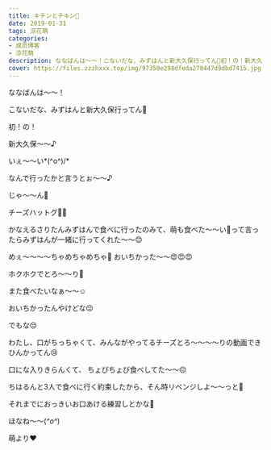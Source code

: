 ```yaml
---
title: キチンとチキン🐥
date: 2019-01-31
tags: 涼花萌
categories: 
- 成员博客
- 涼花萌
description: ななばんは〜〜！こないだな、みずはんと新大久保行ってん💓初！の！新大久保〜〜♪いぇ〜〜い*\(^o^)/*なんで行ったかと言うとぉ〜〜♪じゃ...
cover: https://files.zzzhxxx.top/img/97350e298dfeda278447d9dbd7415.jpg 
---
```







ななばんは〜〜！




こないだな、みずはんと新大久保行ってん💓




初！の！

新大久保〜〜♪



いぇ〜〜い*\(^o^)/*






なんで行ったかと言うとぉ〜〜♪





じゃ〜〜ん🌭






チーズハットグ🌭🌭








かなえるさりたんみずはんで食べに行ったのみて、萌も食べた〜〜い💓って言ったらみずはんが一緒に行ってくれた〜〜😊





めぇ〜〜〜〜ちゃめちゃめちゃ💓
おいちかった〜〜😍😍😍






ホクホクでとろ〜〜り💓



また食べたいなぁ〜〜☺️







おいちかったんやけどな😔

でもな😔




わたし、口がちっちゃくて、みんながやってるチーズとろ〜〜〜〜りの動画できひんかってん😢





口にな入りきらんくて、
ちょびちょび食べしてた〜〜😔




ちはるんと3人で食べに行く約束したから、そん時リベンジしよ〜〜っと🌭



それまでにおっきいお口あける練習しとかな🙈






ほなね〜〜(*^o^*)


萌より❤︎


